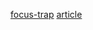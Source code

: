 [focus-trap](https://github.com/focus-trap/focus-trap)
[article](https://zenn.dev/dqn/articles/36045bb89d5d69)
